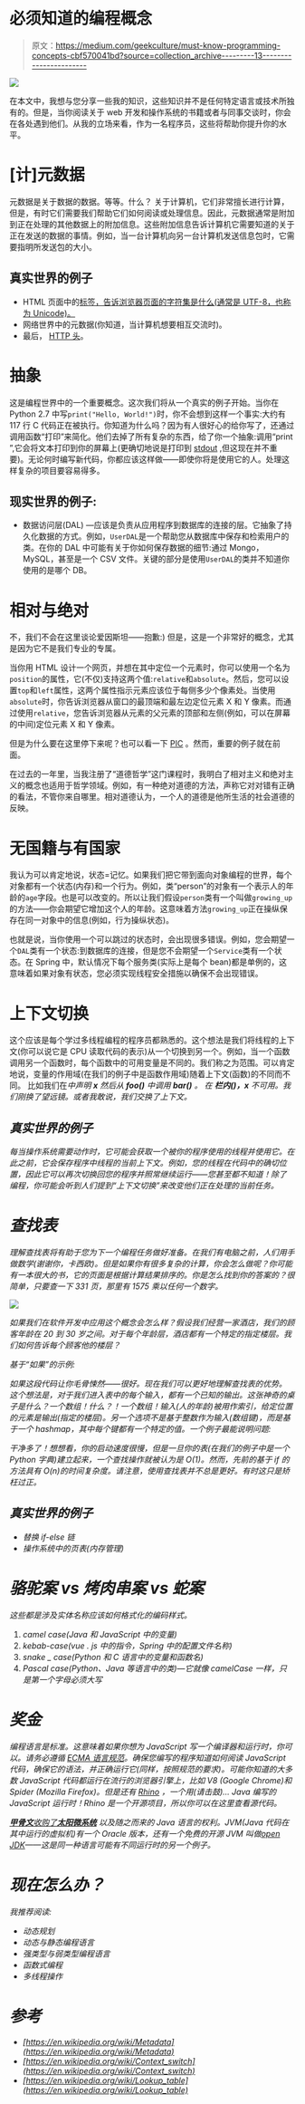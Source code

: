 # 必须知道的编程概念

> 原文：<https://medium.com/geekculture/must-know-programming-concepts-cbf570041bd?source=collection_archive---------13----------------------->

![](img/5f0559e8262010300797aa7dfcb45550.png)

在本文中，我想与您分享一些我的知识，这些知识并不是任何特定语言或技术所独有的。但是，当你阅读关于 web 开发和操作系统的书籍或者与同事交谈时，你会在各处遇到他们。从我的立场来看，作为一名程序员，这些将帮助你提升你的水平。

# [计]元数据

元数据是关于数据的数据。等等。什么？
关于计算机，它们非常擅长进行计算，但是，有时它们需要我们帮助它们如何阅读或处理信息。因此，元数据通常是附加到正在处理的其他数据上的附加信息。这些附加信息告诉计算机它需要知道的关于正在发送的数据的事情。例如，当一台计算机向另一台计算机发送信息包时，它需要指明所发送包的大小。

## 真实世界的例子

*   HTML 页面中的[标签，告诉浏览器页面的字符集是什么(通常是 UTF-8，也称为 Unicode)。](https://www.w3schools.com/tags/att_meta_charset.asp)
*   网络世界中的元数据(你知道，当计算机想要相互交流时)。
*   最后， [HTTP 头](https://developer.mozilla.org/en-US/docs/Web/HTTP/Headers)。

# 抽象

这是编程世界中的一个重要概念。这次我们将从一个真实的例子开始。当你在 Python 2.7 中写`print("Hello, World!")`时，你不会想到这样一个事实:大约有 117 行 C 代码正在被执行。你知道为什么吗？因为有人很好心的给你写了，还通过调用函数“打印”来简化。他们去掉了所有复杂的东西，给了你一个抽象:调用“print ”,它会将文本打印到你的屏幕上(更确切地说是打印到 [stdout](https://www.computerhope.com/jargon/s/stdout.htm#:~:text=Stdout%2C%20also%20known%20as%20standard,defaults%20to%20the%20user's%20screen.) ,但这现在并不重要)。无论何时编写新代码，你都应该这样做——即使你将是使用它的人。处理这样复杂的项目要容易得多。

## 现实世界的例子:

*   数据访问层(DAL) —应该是负责从应用程序到数据库的连接的层。它抽象了持久化数据的方式。例如，`UserDAL`是一个帮助您从数据库中保存和检索用户的类。在你的 DAL 中可能有关于你如何保存数据的细节:通过 Mongo，MySQL，甚至是一个 CSV 文件。关键的部分是使用`UserDAL`的类并不知道你使用的是哪个 DB。

# 相对与绝对

不，我们不会在这里谈论爱因斯坦——抱歉:)
但是，这是一个非常好的概念，尤其是因为它不是我们专业的专属。

当你用 HTML 设计一个网页，并想在其中定位一个元素时，你可以使用一个名为`position`的属性，它(不仅)支持这两个值:`relative`和`absolute`。然后，您可以设置`top`和`left`属性，这两个属性指示元素应该位于每侧多少个像素处。当使用`absolute`时，你告诉浏览器从窗口的最顶端和最左边定位元素 X 和 Y 像素。而通过使用`relative`，您告诉浏览器从元素的父元素的顶部和左侧(例如，可以在屏幕的中间)定位元素 X 和 Y 像素。

但是为什么要在这里停下来呢？也可以看一下 [PIC](https://en.wikipedia.org/wiki/Position-independent_code) 。然而，重要的例子就在前面。

在过去的一年里，当我注册了“道德哲学”这门课程时，我明白了相对主义和绝对主义的概念也适用于哲学领域。例如，有一种绝对道德的方法，声称它对对错有正确的看法，不管你来自哪里。相对道德认为，一个人的道德是他所生活的社会道德的反映。

# 无国籍与有国家

我认为可以肯定地说，状态=记忆。如果我们把它带到面向对象编程的世界，每个对象都有一个状态(内存)和一个行为。例如，类“person”的对象有一个表示人的年龄的`age`字段。也是可以改变的。所以让我们假设`person`类有一个叫做`growing_up`的方法——你会期望它增加这个人的年龄。这意味着方法`growing_up`正在操纵保存在同一对象中的信息(例如，行为操纵状态)。

也就是说，当你使用一个可以跳过的状态时，会出现很多错误。例如，您会期望一个`DAL`类有一个状态:到数据库的连接，但是您不会期望一个`Service`类有一个状态。在 Spring 中，默认情况下每个服务类(实际上是每个 bean)都是单例的，这意味着如果对象有状态，您必须实现线程安全措施以确保不会出现错误。

# 上下文切换

这个应该是每个学过多线程编程的程序员都熟悉的。这个想法是我们将线程的上下文(你可以说它是 CPU 读取代码的表示)从一个切换到另一个。例如，当一个函数调用另一个函数时，每个函数中的可用变量是不同的。我们称之为范围。可以肯定地说，变量的作用域(在我们的例子中是函数作用域)随着上下文(函数)的不同而不同。
比如我们在*中声明 ***x*** 然后从 ***foo()*** *中调用 ***bar()*** 。* 在 ***栏内()，x*** 不可用。我们刚换了望远镜。或者我敢说，我们交换了上下文。*

## *真实世界的例子*

*每当操作系统需要动作时，它可能会获取一个被你的程序使用的线程并使用它。在此之前，它会保存程序中线程的当前上下文。例如，您的线程在代码中的确切位置，因此它可以再次切换回您的程序并照常继续运行——您甚至都不知道！除了编程，你可能会听到人们提到“上下文切换”来改变他们正在处理的当前任务。*

# *查找表*

*理解查找表将有助于您为下一个编程任务做好准备。在我们有电脑之前，人们用手做数学(谢谢你，卡西欧)。但是如果你有很多复杂的计算，你会怎么做呢？你可能有一本很大的书，它的页面是根据计算结果排序的。你是怎么找到你的答案的？很简单，只要查一下 331 页，那里有 1575 乘以任何一个数字。*

*![](img/2f1c489f02b3df11436795701f2067d2.png)*

*如果我们在软件开发中应用这个概念会怎么样？假设我们经营一家酒店，我们的顾客年龄在 20 到 30 岁之间。对于每个年龄层，酒店都有一个特定的指定楼层。我们如何告诉每个顾客他的楼层？*

*基于“如果”的示例:*

*如果这段代码让你毛骨悚然——很好。现在我们可以更好地理解查找表的优势。这个想法是，对于我们进入表中的每个输入，都有一个已知的输出。这张神奇的桌子是什么？一个数组！什么？！一个数组！输入(人的年龄)被用作索引，给定位置的元素是输出(指定的楼层)。另一个选项不是基于整数作为输入(数组键)，而是基于一个 hashmap，其中每个键都有一个特定的值。一个例子最能说明问题:*

*干净多了！想想看，你的启动速度很慢，但是一旦你的表(在我们的例子中是一个 Python 字典)建立起来，一个查找操作就被认为是 O(1)。然而，先前的基于 if 的方法具有 O(n)的时间复杂度。请注意，使用查找表并不总是更好。有时这只是矫枉过正。*

## *真实世界的例子*

*   *替换 if-else 链*
*   *操作系统中的页表(内存管理)*

# *骆驼案 vs 烤肉串案 vs 蛇案*

*这些都是涉及实体名称应该如何格式化的编码样式。*

1.  *camel case(Java 和 JavaScript 中的变量)*
2.  *kebab-case(vue . js 中的指令，Spring 中的配置文件名称)*
3.  *snake _ case(Python 和 C 语言中的变量和函数名)*
4.  *Pascal case(Python、Java 等语言中的类)—它就像 camelCase 一样，只是第一个字母必须大写*

# *奖金*

*编程语言是标准。这意味着如果你想为 JavaScript 写一个编译器和运行时，你可以。请务必遵循 [ECMA 语言规范](https://www.ecma-international.org/publications/standards/Ecma-262.htm)。确保您编写的程序知道如何阅读 JavaScript 代码，确保它的语法，并正确运行它(同样，按照规范的要求)。可能你知道的大多数 JavaScript 代码都运行在流行的浏览器引擎上，比如 V8 (Google Chrome)和 Spider (Mozilla Firefox)。但是还有 [Rhino](https://developer.mozilla.org/en-US/docs/Mozilla/Projects/Rhino) ，一个用(请击鼓)… Java 编写的 JavaScript 运行时！Rhino 是一个开源项目，所以你可以在这里查看源代码。*

*[**甲骨文**收购了**太阳微系统**](https://en.wikipedia.org/wiki/Sun_acquisition_by_Oracle) 以及随之而来的 Java 语言的权利。JVM(Java 代码在其中运行的虚拟机)有一个 Oracle 版本，还有一个免费的开源 JVM 叫做[open JDK](https://openjdk.java.net/)——这是同一种语言可能有不同运行时的另一个例子。*

# *现在怎么办？*

*我推荐阅读:*

*   *动态规划*
*   *动态与静态编程语言*
*   *强类型与弱类型编程语言*
*   *函数式编程*
*   *多线程操作*

# *参考*

*   *[https://en.wikipedia.org/wiki/Metadata](https://en.wikipedia.org/wiki/Metadata)*
*   *[https://en.wikipedia.org/wiki/Context_switch](https://en.wikipedia.org/wiki/Context_switch)*
*   *[https://en.wikipedia.org/wiki/Lookup_table](https://en.wikipedia.org/wiki/Lookup_table)*